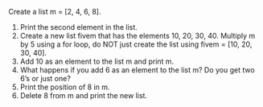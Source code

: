 Create a list m = [2, 4, 6, 8].

1. Print the second element in the list.
2. Create a new list fivem that has the elements 10, 20, 30, 40. Multiply m by 5 using a for loop, do NOT just create the list using fivem = [10, 20, 30, 40].
3. Add 10 as an element to the list m and print m.
4. What happens if you add 6 as an element to the list m? Do you get two 6’s or just one?
5. Print the position of 8 in m.
6. Delete 8 from m and print the new list.

